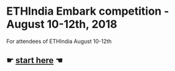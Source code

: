 # ETHIndia Embark competition - August 10-12th, 2018
For attendees of ETHIndia August 10-12th
## ☛ [start here](https://github.com/status-im/ethindia-embark/tree/start-here) ☚

